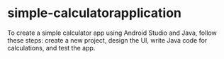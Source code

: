 # simple-calculatorapplication
To create a simple calculator app using Android Studio and Java, follow these steps: create a new project, design the UI, write Java code for calculations, and test the app. 
